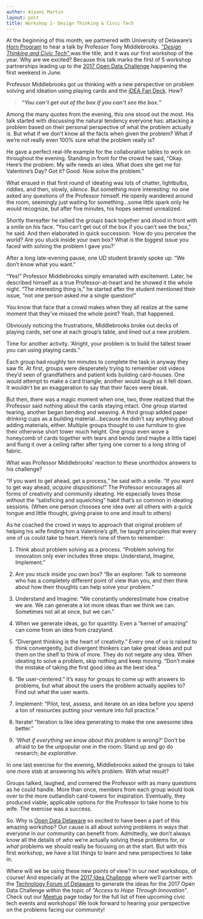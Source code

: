 ```yaml
---
author: Aiyani Martin
layout: post
title: Workshop 1- Design Thinking & Civic Tech
---
```


At the beginning of this month, we partnered with University of Delaware’s [Horn Program](http://lerner.udel.edu/centers/experiential-learning-centers/horn-program-in-entrepreneurship/) to hear a talk by Professor Tony Middlebrooks. [ _“Design Thinking and Civic Tech”_ ](https://www.meetup.com/Open-Data-Delaware/events/237271232/) was the title, and it was our first workshop of the year.  Why are we excited? Because this talk marks the first of 5 workshop partnerships leading up to the [2017 Open Data Challenge](http://technical.ly/delaware/2017/02/27/open-data-delaware-hackathon-worshop-series/) happening the first weekend in June.  

Professor Middlebrooks got us thinking with a new perspective on problem solving and ideation using playing cards and the [iDEA Fan Deck](http://www1.udel.edu/udaily/2014/oct/idea-fan-oeip-102213.html). How?

> **_“You can’t get out of the box if you can’t see the box.”_**   

Among the many quotes from the evening, this one stood out the most.  His talk started with discussing the natural tendency everyone has: attacking a problem based on their personal perspective of what the problem actually is.  But what if we don’t know all the facts when given the problem? What if we’re not really even 100% sure what the problem really is?

He gave a perfect real-life example for the collaborative tables to work on throughout the evening. Standing in front for the crowd he said, “Okay. Here’s the problem. My wife needs an idea. What does she get me for Valentine’s Day? Got it? Good. Now solve the problem.” 

What ensued in that first round of ideating was lots of chatter, lightbulbs, riddles, and then, slowly, _silence_.  But something more interesting: no one asked any questions of the Professor himself. He openly wandered around the room, seemingly just waiting for something...some little spark only he would recognize, but after five minutes, his hopes seemed unrealized.  

Shortly thereafter he rallied the groups back together and stood in front with a smile on his face. “You can’t get out of the box if you can’t see the box,” he said.  And then elaborated in quick succession: ‘How do you perceive the world? Are you stuck inside your own box? What is the biggest issue you faced with solving the problem I gave you?’ 

After a long late-evening pause, one UD student bravely spoke up.  “We don’t know what you want.”

“Yes!” Professor Middlebrooks simply emanated with excitement. Later, he described himself as a true Professor-at-heart and he showed it the whole night. “The interesting thing is,” he started after the student mentioned their issue, “not one person asked _me_ a single question!” 

You know that face that a crowd makes when they all realize at the same moment that they’ve missed the whole point? Yeah, that happened.  

Obviously noticing the frustrations, Middlebrooks broke out decks of playing cards, set one at each group’s table, and lined out a new problem. 

Time for another activity. ‘Alright, your problem is to build the tallest tower you can using playing cards.” 

Each group had roughly ten minutes to complete the task in anyway they saw fit.  At first, groups were desperately trying to remember old videos they’d seen of grandfathers and patient kids building card-houses. One would attempt to make a card triangle; another would laugh as it fell down. It wouldn’t be an exaggeration to say that their faces were bleak.  

But then, there was a magic moment when one, two, three realized that the Professor said nothing about the cards staying intact. One group started tearing, another began bending and weaving.  A third group added paper drinking cups as a building material...because he didn’t say anything about adding materials, either. Multiple groups thought to use furniture to give their otherwise short tower much height. One group even wove a honeycomb of cards together with tears and bends (and maybe a little tape) and flung it over a ceiling rafter after tying one corner to a long string of fabric. 

What was Professor Middlebrooks’ reaction to these unorthodox answers to his challenge? 

“If you want to get ahead, get a process,” he said with a smile. “If you want to get way ahead, _acquire dispositions_!” The Professor encourages all forms of creativity and community ideating. He especially loves those without the “satisficing and squelching” habit that’s so common in ideating sessions. (When one person chooses one idea over all others with a quick tongue and little thought, giving praise to one and insult to others)   

As he coached the crowd in ways to approach that original problem of helping his wife finding him a Valentine’s gift, he taught principles that every one of us could take to heart. Here’s nine of them to remember:

1. Think about problem solving as a process. “Problem solving for innovation only ever includes three steps: Understand, Imagine, Implement.”

2. Are you stuck inside you own box? “Be an explorer. Talk to someone who has a completely different point of view than you, and then think about how their thoughts can help solve your problem.”

3. Understand and Imagine: “We constantly underestimate how creative we are.  We can generate a lot more ideas than we think we can.  Sometimes not all at once, but we can.” 

4. When we generate ideas, go for quantity.  Even a “kernel of amazing” can come from an idea from crazyland.

5. “Divergent thinking is the heart of creativity.” Every one of us is raised to think convergently, but divergent thinkers can take great ideas and put them on the shelf to think of more.  They do not negate any idea.  When ideating to solve a problem, skip nothing and keep moving.  “Don’t make the mistake of taking the first good idea as the best idea.”  

6. “Be user-centered.”  It’s easy for groups to come up with answers to problems, but what about the users the problem actually applies to? Find out what the user wants. 

7. Implement: “Pilot, test, assess, and iterate on an idea before you spend a ton of resources putting your venture into full practice.”

8. Iterate! “Iteration is like idea generating to make the one awesome idea better.” 

9. _‘What if everything we know about this problem is wrong?’_ Don’t be afraid to be the unpopular one in the room.  Stand up and go do research; _be explorative_.

In one last exercise for the evening, Middlebrooks asked the groups to take one more stab at answering his wife’s problem.  With what result?

Groups talked, laughed, and cornered the Professor with as many questions as he could handle. More than once, members from each group would look over to the more outlandish card-towers for inspiration.  Eventually, they produced viable, applicable options for the Professor to take home to his wife. The exercise was a success.       

So. Why is [Open Data Delaware](http://www.opendatadelaware.com/) so excited to have been a part of this amazing workshop? Our cause is all about solving problems in ways that everyone in our community can benefit from.  Admittedly, we don’t always know all the details of _who_ we’re actually solving these problems for, or _what_ problems we should really be focusing on at the start. But with this first workshop, we have a list things to learn and new perspectives to take in. 

Where will we be using these new points of view? In our next workshops, of course! And especially at the [2017 Idea Challenge](http://www.techforumde.org/event-2451775) where we’ll partner with the [Technology Forum of Delaware](http://www.techforumde.org/TFODHome) to generate the ideas for the 2017 Open Data Challenge within the topic of _“Access to Hope Through Innovation”_.  Check out our [Meetup](https://www.meetup.com/Open-Data-Delaware/) page today for the full list of free upcoming civic tech events and workshops! We look forward to hearing your perspective on the problems facing our community!

